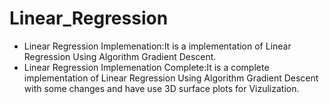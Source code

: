 # Linear_Regression
* Linear Regression Implemenation:It is a implementation of Linear Regression Using Algorithm Gradient Descent.
* Linear Regression Implemenation Complete:It is a complete implementation of Linear Regression Using Algorithm Gradient Descent with some   changes and have   use 3D surface plots for Vizulization.
